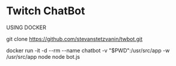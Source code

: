 # Twitch ChatBot

USING DOCKER

git clone https://github.com/stevanstetzvanin/twbot.git

docker run -it -d --rm --name chatbot -v "$PWD":/usr/src/app -w /usr/src/app node node bot.js
